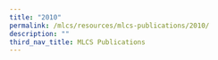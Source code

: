 ```yaml
---
title: "2010"
permalink: /mlcs/resources/mlcs-publications/2010/
description: ""
third_nav_title: MLCS Publications
---
```

